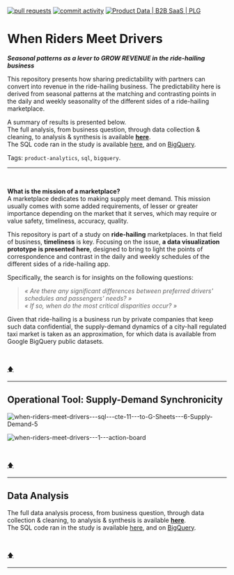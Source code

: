 <!-- [![Stars](https://img.shields.io/github/stars/isis-santos-costa/when-riders-meet-drivers?style=social)](https://github.com/isis-santos-costa/when-riders-meet-drivers/)  -->
<!--  
[![lines of code](https://img.shields.io/tokei/lines/github/isis-santos-costa/when-riders-meet-drivers?color=purple)](https://github.com/isis-santos-costa/when-riders-meet-drivers/) -->
<!-- [![files](https://img.shields.io/github/directory-file-count/isis-santos-costa/when-riders-meet-drivers?color=lightgrey)](https://github.com/isis-santos-costa/when-riders-meet-drivers/) -->
<!-- 
[![contributors](https://img.shields.io/github/contributors/isis-santos-costa/when-riders-meet-drivers?color=lightgrey)](https://www.linkedin.com/in/isis-santos-costa/) -->

[![pull requests](https://img.shields.io/github/issues-pr-closed/isis-santos-costa/when-riders-meet-drivers?color=brightgreen)](https://github.com/isis-santos-costa/when-riders-meet-drivers/pulls?q=is%3Apr)
[![commit activity](https://img.shields.io/github/commit-activity/m/isis-santos-costa/when-riders-meet-drivers)](https://github.com/isis-santos-costa/when-riders-meet-drivers/)
[![Product Data | B2B SaaS | PLG](https://img.shields.io/badge/product%20data%20%7C%20b2b%20saas%20%7C%20plg-%E2%98%95-purple)](https://www.linkedin.com/in/isis-santos-costa/)   

<!-- <div id="user-content-toc"><ul><summary><h2 style="display: inline-block;">💹 when-riders-meet-drivers • Creating predictability to GROW REVENUE</h2></summary></ul></div> -->

# When Riders Meet Drivers
__*Seasonal patterns as a lever to GROW REVENUE in the ride-hailing business*__

This repository presents how sharing predictability with partners can convert into revenue in the ride-hailing business. The predictability here is derived from seasonal patterns at the matching and contrasting points in the daily and weekly seasonality of the different sides of a ride-hailing marketplace.  

A summary of results is presented below.  
The full analysis, from business question, through data collection & cleaning, to analysis & synthesis is available **[here](data-analysis.md)**.  
The SQL code ran in the study is available [here](when-riders-meet-drivers.sql), and on [BigQuery](https://console.cloud.google.com/bigquery?sq=547152705700:2c2438efe4534dfab31839bfa6bdb742).  

Tags: `product-analytics`, `sql`, `bigquery`.  

___


<!-- ------------------------------------------------------------------------------------------------------------------------------------ -->
<!-- Illustration -->
<!-- ![ride-hailing-1](https://user-images.githubusercontent.com/58894233/232349913-2782cbc6-2e31-4219-8e97-61abd0ce4bf0.png) -->

<!-- # --> <br>


<!-- ------------------------------------------------------------------------------------------------------------------------------------ -->
<!-- Intro -->

**What is the mission of a marketplace?**  
A marketplace dedicates to making supply meet demand. This mission usually comes with some added requirements, of lesser or greater importance depending on the market that it serves, which may require or value safety, timeliness, accuracy, quality.  

This repository is part of a study on **ride-hailing** marketplaces. In that field of business, **timeliness** is key. Focusing on the issue, **a data visualization prototype is presented here**, designed to bring to light the points of correspondence and contrast in the daily and weekly schedules of the different sides of a ride-hailing app.  

Specifically, the search is for insights on the following questions:  

> <i> « Are there any significant differences between preferred drivers' schedules and passengers' needs? » </i>  
> <i> « If so, when do the most critical disparities occur? » </i> 

Given that ride-hailing is a business run by private companies that keep such data confidential, the supply-demand dynamics of a city-hall regulated taxi market is taken as an approximation, for which data is available from Google BigQuery public datasets.

<br>

[🡅](https://github.com/isis-santos-costa/when-riders-meet-drivers#-when-riders-meet-drivers)   

___

<!-- ------------------------------------------------------------------------------------------------------------------------------------ -->
<!-- 🔧 Operational tool • Supply-demand synchronicity -->

## Operational Tool: Supply-Demand Synchronicity  

![when-riders-meet-drivers---sql---cte-11---to-G-Sheets---6-Supply-Demand-5](https://user-images.githubusercontent.com/58894233/233257402-67e3db21-83f5-40d6-a321-d48f458e3132.png)  

![when-riders-meet-drivers---1---action-board](https://user-images.githubusercontent.com/58894233/236591329-fd1218ee-7910-4739-b5de-be6de130151c.png)

<br>

[🡅](https://github.com/isis-santos-costa/when-riders-meet-drivers#-when-riders-meet-drivers)  

___

<!-- ----------------------------------------------------------------------------------------------------------------------------------- -->
<!-- Data Analysis -->

## Data Analysis  

The full data analysis process, from business question, through data collection & cleaning, to analysis & synthesis is available **[here](data-analysis.md)**.  
The SQL code ran in the study is available [here](when-riders-meet-drivers.sql), and on [BigQuery](https://console.cloud.google.com/bigquery?sq=547152705700:2c2438efe4534dfab31839bfa6bdb742).  

<br>

[🡅](https://github.com/isis-santos-costa/when-riders-meet-drivers#-when-riders-meet-drivers)  

___

